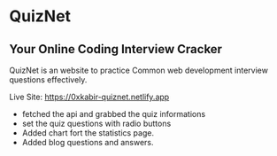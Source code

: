 # QuizNet
## Your Online Coding Interview Cracker

QuizNet is an website to practice Common web development interview questions effectively.

Live Site: https://0xkabir-quiznet.netlify.app

- fetched the api and grabbed the quiz informations
- set the quiz questions with radio buttons
- Added chart fort the statistics page.
- Added blog questions and answers.